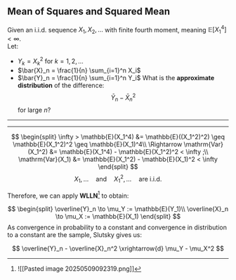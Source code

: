 ##  Mean of Squares and Squared Mean

Given an i.i.d. sequence $X_1, X_2, \ldots$ with finite fourth moment, meaning $\mathbb{E}[X_1^4] < \infty$.  
Let:

- $Y_k = X_k^2$ for $k = 1, 2, \ldots$
- $\bar{X}_n = \frac{1}{n} \sum_{i=1}^n X_i$
- $\bar{Y}_n = \frac{1}{n} \sum_{i=1}^n Y_i$
What is the **approximate distribution** of the difference:
$$
\bar{Y}_n - \bar{X}_n^2
$$
for large $n$?

---
---
$$
\begin{split}
\infty > \mathbb{E}(X_1^4) &= \mathbb{E}((X_1^2)^2) \geq \mathbb{E}(X_1^2)^2 \geq \mathbb{E}(X_1)^4\\
\Rightarrow \mathrm{Var}(X_1^2) &= \mathbb{E}(X_1^4) - \mathbb{E}(X_1^2)^2 < \infty ;\\
\mathrm{Var}(X_1) &= \mathbb{E}(X_1^2) - \mathbb{E}(X_1)^2 < \infty
\end{split}
$$
$$
X_1, \ldots \quad \text{and} \quad X_1^2, \ldots \quad \text{are i.i.d.}
$$

Therefore, we can apply **WLLN**[^2] to obtain:

$$
\begin{split}
\overline{Y}_n \to \mu_Y := \mathbb{E}(Y_1)\\
\overline{X}_n \to \mu_X := \mathbb{E}(X_1)
\end{split}
$$
As convergence in probability to a constant and convergence in distribution to a constant are the sample, Slutsky gives us:

$$
\overline{Y}_n - \overline{X}_n^2 \xrightarrow{d} \mu_Y - \mu_X^2
$$



[^2]: ![[Pasted image 20250509092319.png]]
